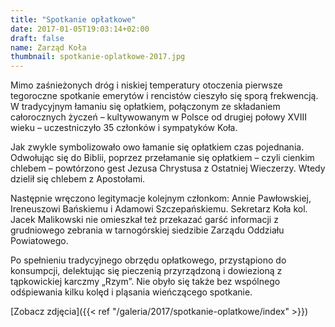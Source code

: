 ```yaml
---
title: "Spotkanie opłatkowe"
date: 2017-01-05T19:03:14+02:00
draft: false
name: Zarząd Koła
thumbnail: spotkanie-oplatkowe-2017.jpg
---
```


Mimo zaśnieżonych dróg i niskiej temperatury otoczenia pierwsze tegoroczne spotkanie emerytów i rencistów cieszyło się sporą frekwencją. W tradycyjnym łamaniu się opłatkiem, połączonym ze składaniem całorocznych życzeń – kultywowanym w Polsce od drugiej połowy XVIII wieku – uczestniczyło 35 członków i sympatyków Koła.

Jak zwykle symbolizowało owo łamanie się opłatkiem czas pojednania. Odwołując się do Biblii, poprzez przełamanie się opłatkiem – czyli cienkim chlebem – powtórzono gest Jezusa Chrystusa z Ostatniej Wieczerzy. Wtedy dzielił się chlebem z Apostołami.

Następnie wręczono legitymacje kolejnym członkom: Annie Pawłowskiej, Ireneuszowi Bańskiemu i Adamowi Szczepańskiemu. Sekretarz Koła kol. Jacek Malikowski nie omieszkał też przekazać garść informacji z grudniowego zebrania w tarnogórskiej siedzibie Zarządu Oddziału Powiatowego.

Po spełnieniu tradycyjnego obrzędu opłatkowego, przystąpiono do konsumpcji, delektując się pieczenią przyrządzoną i dowiezioną z tąpkowickiej karczmy „Rzym”. Nie obyło się także bez wspólnego odśpiewania kilku kolęd i pląsania wieńczącego spotkanie.

[Zobacz zdjęcia]({{< ref "/galeria/2017/spotkanie-oplatkowe/index" >}})
